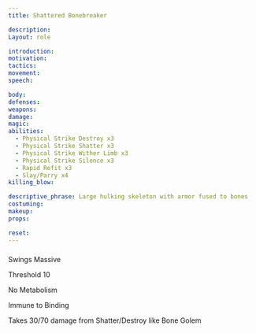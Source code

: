 ```yaml
---
title: Shattered Bonebreaker

description: 
Layout: role

introduction: 
motivation: 
tactics: 
movement:
speech:

body:
defenses: 
weapons: 
damage:
magic: 
abilities:
  - Physical Strike Destroy x3
  - Physical Strike Shatter x3
  - Physical Strike Wither Limb x3
  - Physical Strike Silence x3
  - Rapid Refit x3
  - Slay/Parry x4
killing_blow: 

descriptive_phrase: Large hulking skeleton with armor fused to bones
costuming: 
makeup:
props: 

reset:
---
```


### 





Swings Massive

Threshold 10

No Metabolism

Immune to Binding

Takes 30/70 damage from Shatter/Destroy like Bone Golem 